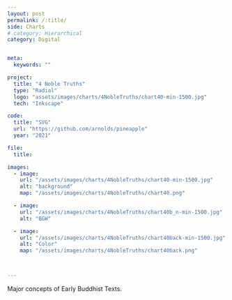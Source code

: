 ```yaml
---
layout: post
permalink: /:title/
side: Charts
# category: Hierarchical
category: Digital


meta:
  keywords: ""

project:
  title: "4 Noble Truths"
  type: "Radial"
  logo: "assets/images/charts/4NobleTruths/chart40-min-1500.jpg"
  tech: "Inkscape"

code:
  title: "SVG"
  url: "https://github.com/arnolds/pineapple"
  year: "2021"

file:
  title:

images:
  - image:
    url: "/assets/images/charts/4NobleTruths/chart40-min-1500.jpg"
    alt: "background"
    map: "/assets/images/charts/4NobleTruths/chart40.png"

  - image:
    url: "/assets/images/charts/4NobleTruths/chart40b_n-min-1500.jpg"
    alt: "B&W"

  - image:
    url: "/assets/images/charts/4NobleTruths/chart40back-min-1500.jpg"
    alt: "Color"
    map: "/assets/images/charts/4NobleTruths/chart40back.png"



---
```

Major concepts of Early Buddhist Texts.
